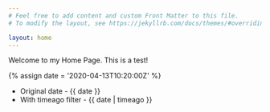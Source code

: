 ```yaml
---
# Feel free to add content and custom Front Matter to this file.
# To modify the layout, see https://jekyllrb.com/docs/themes/#overriding-theme-defaults

layout: home
---
```


Welcome to my Home Page. This is a test!

{% assign date = '2020-04-13T10:20:00Z' %}

- Original date - {{ date }}
- With timeago filter - {{ date | timeago }}
